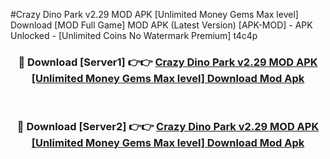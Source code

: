 #Crazy Dino Park v2.29 MOD APK [Unlimited Money Gems Max level] Download [MOD Full Game] MOD APK (Latest Version) [APK-MOD] - APK Unlocked - [Unlimited Coins No Watermark Premium] t4c4p



<div align="center">

<h3>🔴 Download [Server1] 👉👉 <a href="https://momento.my/?title=Crazy_Dino_Park_v2.29_MOD_APK_[Unlimited_Money_Gems_Max_level]_Download">Crazy Dino Park v2.29 MOD APK [Unlimited Money Gems Max level] Download Mod Apk</a></h3><br>

<h3>🔴 Download [Server2] 👉👉 <a href="https://momento.my/?title=Crazy_Dino_Park_v2.29_MOD_APK_[Unlimited_Money_Gems_Max_level]_Download">Crazy Dino Park v2.29 MOD APK [Unlimited Money Gems Max level] Download Mod Apk</a></h3>
</div>
